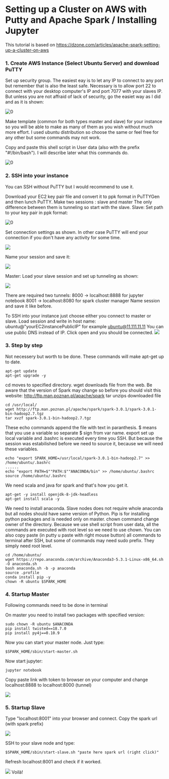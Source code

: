 # Setting up a Cluster on AWS with Putty and Apache Spark / Installing Jupyter



This tutorial is based on https://dzone.com/articles/apache-spark-setting-up-a-cluster-on-aws

### 1. Create AWS Instance (Select Ubuntu Server) and download PuTTY

Set up security group. The easiest eay is to let any IP to connect to any port but remember that is also the least safe.
Necessary is to allow port 22 to connect with your desktop computer's IP and port 7077 with your slaves IP. But unless you are not affraid of lack of security, go the easiet way as I did and as it is shown:

![0](https://github.com/Gwardii/MEiL-AWS/blob/main/pictures/awsSecurity.png)


Make template (common for both types master and slave) for your instance so you will be able to make as many of them as you wish without much more effort.
I used ubuntu distribution so choose the same or feel free for any other but some commands may not work.

Copy and paste this shell script in User data (also with the prefix "#!/bin/bash"). I will describe later what this commands do.

![0](https://github.com/Gwardii/MEiL-AWS/blob/main/pictures/awsBash.png)

### 2. SSH into your instance 

 You can SSH without PuTTY but I would recommend to use it.
 
 Download your EC2 key pair file and convert it to ppk format in PuTTYGen and then lunch PuTTY.
 Make two sessions : slave and master
 The only difference between them is tunneling so start with the slave.
 Slave:
 Set path to your key pair in ppk format:
 
![0](https://github.com/Gwardii/MEiL-AWS/blob/main/pictures/puttyAuth.png)

 Set connection settings as shown. In other case PuTTY will end your connection if you don't have any activity for some time.

![](https://github.com/Gwardii/MEiL-AWS/blob/main/pictures/puttyConnection.png)

Name your session and save it:

![](https://github.com/Gwardii/MEiL-AWS/blob/main/pictures/puttySlaveSession.png)

Master:
Load your slave session and set up tunneling as shown:

![](https://github.com/Gwardii/MEiL-AWS/blob/main/pictures/puttyTunneling.png)

There are required two tunnels:
   8000 -> localhost:8888 for jupyter notebook
   8001 -> localhost:8080 for spark cluster manager
Name session and save it like before.

To SSH into your instance just choose either you connect to master or slave. Load session and write in host name:
ubuntu@"yourEC2instancePublicIP" for example ubuntu@11.111.11.11
You can use public DNS instead of IP.
Click open and you should be connected.
![](https://github.com/Gwardii/MEiL-AWS/blob/main/pictures/puttyHostName.png)
### 3. Step by step

 Not necessery but worth to be done. These commands will make apt-get up to date.

```
apt-get update
apt-get upgrade -y
```

cd moves to specified directory.
wget downloads file from the web. Be aware that the version of Spark may change so before you should visit this website:
http://ftp.man.poznan.pl/apache/spark
tar unzips downloaded file

```
cd /usr/local/
wget http://ftp.man.poznan.pl/apache/spark/spark-3.0.1/spark-3.0.1-bin-hadoop2.7.tgz
tar xvzf spark-3.0.1-bin-hadoop2.7.tgz
```

These echo commands append the file with text in paranthesis. $ means that you use a variable so separate $ sign from var name.
export set up local variable and .bashrc is executed every time you SSH.
But because the session was estabilished before we need to source it, because we will need these variables.
```
echo "export SPARK_HOME=/usr/local/spark-3.0.1-bin-hadoop2.7" >> /home/ubuntu/.bashrc
......
echo "export PATH=$""PATH:$""ANACONDA/bin" >> /home/ubuntu/.bashrc
source /home/ubuntu/.bashrc
```

We need scala and java for spark and that's how you get it.

```
apt-get -y install openjdk-8-jdk-headless
apt-get install scala -y
```

We need to install anaconda. Slave nodes does not require whole anaconda but all nodes should have same version of Python.
Pip is for installing python packages and is needed only on master.
chown command change owner of the directory. Because we use shell script from user data, all the commands are executed with root level so we need to use chown.
You can also copy paste (in putty u paste with right mouse button) all commands to terminal after SSH, but some of commands may need sudo prefix. They simply need root level.

```
cd /home/ubuntu/
wget https://repo.anaconda.com/archive/Anaconda3-5.3.1-Linux-x86_64.sh -O anaconda.sh
bash anaconda.sh -b -p anaconda
source .profile
conda install pip -y
chown -R ubuntu $SPARK_HOME
```

### 4. Startup Master
Following commands need to be done in terminal

On master you need to install two packages with specified version:

```
sudo chown -R ubuntu $ANACONDA
pip install twisted==18.7.0
pip install py4j==0.10.9
```

Now you can start your master node. Just type:

```
$SPARK_HOME/sbin/start-master.sh

```
Now start jupyter:

```
jupyter notebook
```

Copy paste link with token to browser on your computer and change localhost:8888 to localhost:8000 (tunnel)

![](https://github.com/Gwardii/MEiL-AWS/blob/main/pictures/jupyter.png)

### 5. Startup Slave

Type "localhost:8001" into your browser and connect.
Copy the spark url (with spark prefix)

![](https://github.com/Gwardii/MEiL-AWS/blob/main/pictures/sparkUrl.png)

SSH to your slave node and type:

```
$SPARK_HOME/sbin/start-slave.sh "paste here spark url (right click)"
```
Refresh localhost:8001 and check if it worked.

![](https://github.com/Gwardii/MEiL-AWS/blob/main/pictures/1-4000.png)
Voilà!

